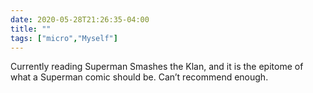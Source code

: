 ```yaml
---
date: 2020-05-28T21:26:35-04:00
title: ""
tags: ["micro","Myself"]
---
```

Currently reading Superman Smashes the Klan, and it is the epitome of what a Superman comic should be. Can’t recommend enough.
